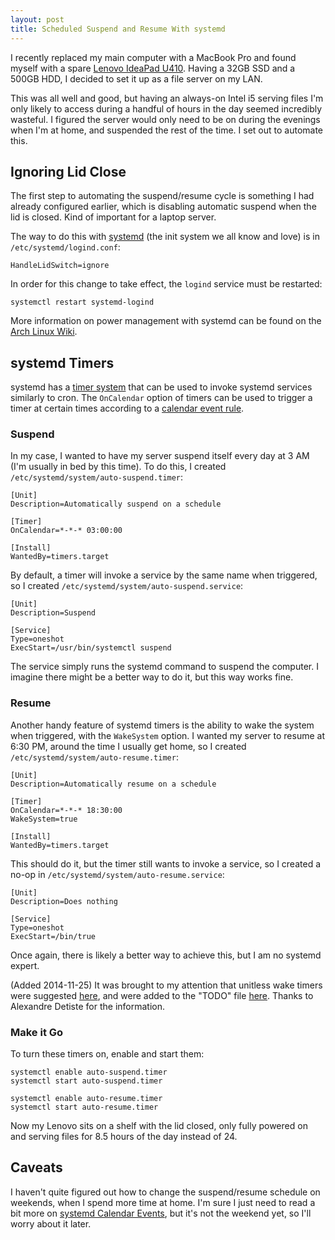 ```yaml
---
layout: post
title: Scheduled Suspend and Resume With systemd
---
```


I recently replaced my main computer with a MacBook Pro and found myself
with a spare [Lenovo IdeaPad U410][u410]. Having a 32GB SSD and a 500GB
HDD, I decided to set it up as a file server on my LAN.

This was all well and good, but having an always-on Intel i5 serving
files I'm only likely to access during a handful of hours in the day
seemed incredibly wasteful. I figured the server would only need to be
on during the evenings when I'm at home, and suspended the rest of the
time. I set out to automate this.

 [u410]: http://shop.lenovo.com/us/en/laptops/ideapad/u-series/u410/

## Ignoring Lid Close

The first step to automating the suspend/resume cycle is something I had
already configured earlier, which is disabling automatic suspend when
the lid is closed. Kind of important for a laptop server.

The way to do this with [systemd][systemd] (the init system we all know and
love) is in `/etc/systemd/logind.conf`:

    HandleLidSwitch=ignore

In order for this change to take effect, the `logind` service must be
restarted:

    systemctl restart systemd-logind

More information on power management with systemd can be found on the
[Arch Linux Wiki][archpm].

 [systemd]: http://freedesktop.org/wiki/Software/systemd/
 [archpm]: https://wiki.archlinux.org/index.php/Shutdown_Pressing_Power_Button#Power_management_with_systemd

## systemd Timers

systemd has a [timer system][timers] that can be used to invoke systemd
services similarly to cron. The `OnCalendar` option of timers can be
used to trigger a timer at certain times according to a [calendar event
rule][events].

 [timers]: http://www.freedesktop.org/software/systemd/man/systemd.timer.html
 [events]: http://www.freedesktop.org/software/systemd/man/systemd.time.html#Calendar%20Events

### Suspend

In my case, I wanted to have my server suspend itself every day at 3 AM
(I'm usually in bed by this time). To do this, I created
`/etc/systemd/system/auto-suspend.timer`:

    [Unit]
    Description=Automatically suspend on a schedule

    [Timer]
    OnCalendar=*-*-* 03:00:00

    [Install]
    WantedBy=timers.target

By default, a timer will invoke a service by the same name when
triggered, so I created `/etc/systemd/system/auto-suspend.service`:

    [Unit]
    Description=Suspend

    [Service]
    Type=oneshot
    ExecStart=/usr/bin/systemctl suspend

The service simply runs the systemd command to suspend the computer. I
imagine there might be a better way to do it, but this way works fine.

### Resume

Another handy feature of systemd timers is the ability to wake the
system when triggered, with the `WakeSystem` option. I wanted my server
to resume at 6:30 PM, around the time I usually get home, so I created
`/etc/systemd/system/auto-resume.timer`:

    [Unit]
    Description=Automatically resume on a schedule

    [Timer]
    OnCalendar=*-*-* 18:30:00
    WakeSystem=true

    [Install]
    WantedBy=timers.target

This should do it, but the timer still wants to invoke a service, so I
created a no-op in `/etc/systemd/system/auto-resume.service`:

    [Unit]
    Description=Does nothing

    [Service]
    Type=oneshot
    ExecStart=/bin/true

Once again, there is likely a better way to achieve this, but I am no
systemd expert.

(Added 2014-11-25) It was brought to my attention that unitless wake
timers were suggested [here][unitless-mail], and were added to the
"TODO" file [here][unitless-commit]. Thanks to Alexandre Detiste for the
information.

 [unitless-mail]: https://www.mail-archive.com/systemd-devel@lists.freedesktop.org/msg23910.html
 [unitless-commit]: https://github.com/systemd/systemd/commit/8483d73ff158ee0d51ccbba09a470cc6ae9b071a

### Make it Go

To turn these timers on, enable and start them:

    systemctl enable auto-suspend.timer
    systemctl start auto-suspend.timer

    systemctl enable auto-resume.timer
    systemctl start auto-resume.timer

Now my Lenovo sits on a shelf with the lid closed, only fully powered on
and serving files for 8.5 hours of the day instead of 24.

## Caveats

I haven't quite figured out how to change the suspend/resume schedule on
weekends, when I spend more time at home. I'm sure I just need to read a
bit more on [systemd Calendar Events][events], but it's not the weekend
yet, so I'll worry about it later.
